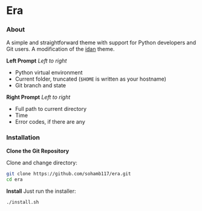 # Era
### About

 A simple and straightforward theme with support for Python developers and Git users. A modification of the [idan](https://github.com/oh-my-fish/oh-my-fish/blob/master/docs/Themes.md#idan) theme. 


**Left Prompt**
*Left to right*
 - Python virtual environment
 - Current folder, truncated (`$HOME` is written as your hostname)
 - Git branch and state
 
 **Right Prompt**
*Left to right*
 - Full path to current directory
 - Time
 - Error codes, if there are any
 
### Installation

**Clone the Git Repository**

Clone and change directory: 
```bash
git clone https://github.com/sohamb117/era.git
cd era
```
**Install**
Just run the installer:
```bash
./install.sh
```


